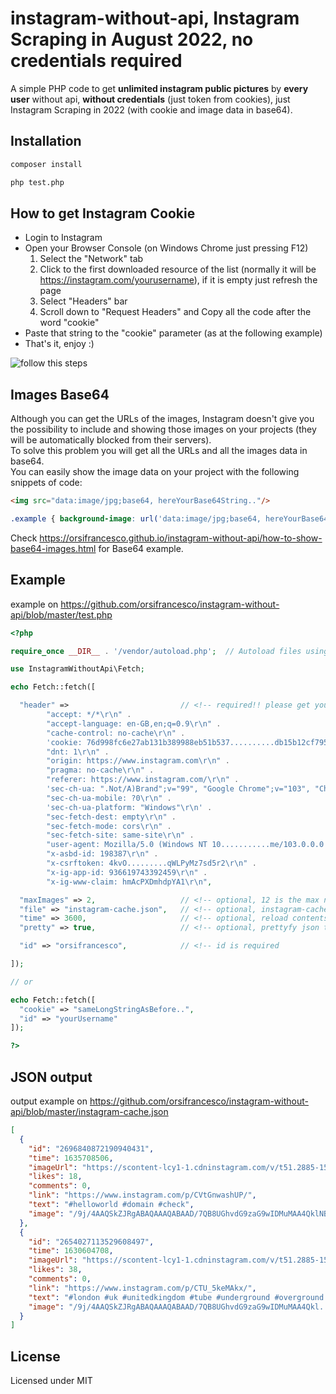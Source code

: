 # instagram-without-api, Instagram Scraping in August 2022, no credentials required

A simple PHP code to get **unlimited instagram public pictures** by **every user** without api, **without credentials** (just token from cookies), just Instagram Scraping in 2022 (with cookie and image data in base64).

## Installation

```bash
composer install

php test.php
```

## How to get Instagram Cookie

- Login to Instagram
- Open your Browser Console (on Windows Chrome just pressing F12)
  1. Select the "Network" tab
  2. Click to the first downloaded resource of the list (normally it will be https://instagram.com/yourusername), if it is empty just refresh the page 
  3. Select "Headers" bar
  4. Scroll down to "Request Headers" and Copy all the code after the word "cookie"
- Paste that string to the "cookie" parameter (as at the following example)
- That's it, enjoy :)

![follow this steps](https://user-images.githubusercontent.com/6490641/140643878-d96877a4-b8ac-402d-a977-681f6dda83f4.png "follow this steps")

## Images Base64
Although you can get the URLs of the images, Instagram doesn't give you the possibility to include and showing those images on your projects (they will be automatically blocked from their servers).\
To solve this problem you will get all the URLs and all the images data in base64.\
You can easily show the image data on your project with the following snippets of code:

```html
<img src="data:image/jpg;base64, hereYourBase64String.."/>
```
```css
.example { background-image: url('data:image/jpg;base64, hereYourBase64String..'); }
```

Check https://orsifrancesco.github.io/instagram-without-api/how-to-show-base64-images.html for Base64 example.

## Example
example on https://github.com/orsifrancesco/instagram-without-api/blob/master/test.php

```php
<?php

require_once __DIR__ . '/vendor/autoload.php';  // Autoload files using Composer autoload

use InstagramWithoutApi\Fetch;

echo Fetch::fetch([

  "header" =>                         // <!-- required!! please get your cookie from your browser console
		"accept: */*\r\n" .
		"accept-language: en-GB,en;q=0.9\r\n" .
		"cache-control: no-cache\r\n" .
		'cookie: 76d998fc6e27ab131b389988eb51b537..........db15b12cf7952"\r\n' .
		"dnt: 1\r\n" .
		"origin: https://www.instagram.com\r\n" .
		"pragma: no-cache\r\n" .
		"referer: https://www.instagram.com/\r\n" .
		'sec-ch-ua: ".Not/A)Brand";v="99", "Google Chrome";v="103", "Chromium";v="103"\r\n' .
		"sec-ch-ua-mobile: ?0\r\n" .
		'sec-ch-ua-platform: "Windows"\r\n' .
		"sec-fetch-dest: empty\r\n" .
		"sec-fetch-mode: cors\r\n" .
		"sec-fetch-site: same-site\r\n" .
		"user-agent: Mozilla/5.0 (Windows NT 10...........me/103.0.0.0 Safari/537.36\r\n" .
		"x-asbd-id: 198387\r\n" .
		"x-csrftoken: 4kvO.........qWLPyMz7sd5r2\r\n" .
		"x-ig-app-id: 936619743392459\r\n" .
		"x-ig-www-claim: hmAcPXDmhdpYA1\r\n",

  "maxImages" => 2,                   // <!-- optional, 12 is the max number
  "file" => "instagram-cache.json",   // <!-- optional, instagram-cache.json is by default
  "time" => 3600,                     // <!-- optional, reload contents after 3600 seconds by default
  "pretty" => true,                   // <!-- optional, prettyfy json true/false

  "id" => "orsifrancesco",            // <!-- id is required

]);

// or

echo Fetch::fetch([
  "cookie" => "sameLongStringAsBefore..",
  "id" => "yourUsername"
]); 

?>
```

## JSON output
output example on https://github.com/orsifrancesco/instagram-without-api/blob/master/instagram-cache.json

```json
[
  {
    "id": "2696840872190940431",
    "time": 1635708506,
    "imageUrl": "https://scontent-lcy1-1.cdninstagram.com/v/t51.2885-15/e35/p1080x1080/249938862_1214260935751176_32...",
    "likes": 18,
    "comments": 0,
    "link": "https://www.instagram.com/p/CVtGnwashUP/",
    "text": "#helloworld #domain #check",
    "image": "/9j/4AAQSkZJRgABAQAAAQABAAD/7QB8UGhvdG9zaG9wIDMuMAA4QklNBAQAAAAAAGA............."
  },
  {
    "id": "2654027113529608497",
    "time": 1630604708,
    "imageUrl": "https://scontent-lcy1-1.cdninstagram.com/v/t51.2885-15/e35/p1080x1080/241221239_8640769...",
    "likes": 38,
    "comments": 0,
    "link": "https://www.instagram.com/p/CTU_5keMAkx/",
    "text": "#london #uk #unitedkingdom #tube #underground #overground #sunrise #morning #morningvibes #sky #metro #line #prospective",
    "image": "/9j/4AAQSkZJRgABAQAAAQABAAD/7QB8UGhvdG9zaG9wIDMuMAA4Qkl..........."
  }
]
```

## License

Licensed under MIT
